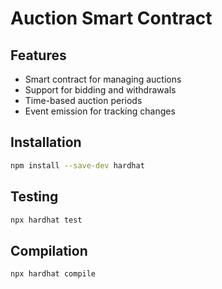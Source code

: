 
# Auction Smart Contract
## Features
- Smart contract for managing auctions
- Support for bidding and withdrawals
- Time-based auction periods
- Event emission for tracking changes

## Installation
```bash
npm install --save-dev hardhat
```

## Testing
```bash
npx hardhat test
```

## Compilation
```bash
npx hardhat compile
```
